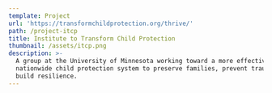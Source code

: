 ```yaml
---
template: Project
url: 'https://transformchildprotection.org/thrive/'
path: /project-itcp
title: Institute to Transform Child Protection
thumbnail: /assets/itcp.png
description: >-
  A group at the University of Minnesota working toward a more effective
  nationwide child protection system to preserve families, prevent trauma, and
  build resilience.
---
```


